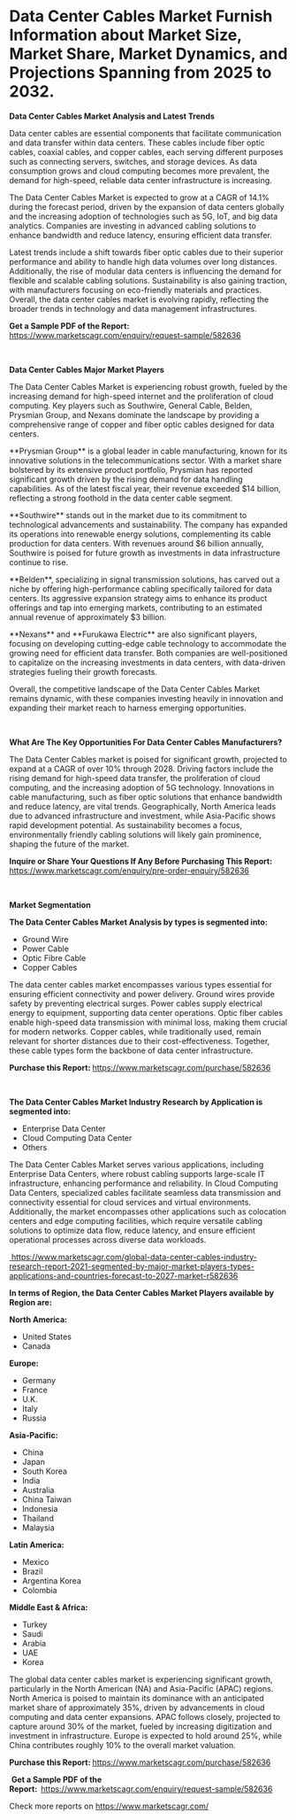 <p><h1>Data Center Cables Market Furnish Information about Market Size, Market Share, Market Dynamics, and Projections Spanning from 2025 to 2032.</h1></p><p><strong>Data Center Cables Market Analysis and Latest Trends</strong></p>
<p><p>Data center cables are essential components that facilitate communication and data transfer within data centers. These cables include fiber optic cables, coaxial cables, and copper cables, each serving different purposes such as connecting servers, switches, and storage devices. As data consumption grows and cloud computing becomes more prevalent, the demand for high-speed, reliable data center infrastructure is increasing.</p><p>The Data Center Cables Market is expected to grow at a CAGR of 14.1% during the forecast period, driven by the expansion of data centers globally and the increasing adoption of technologies such as 5G, IoT, and big data analytics. Companies are investing in advanced cabling solutions to enhance bandwidth and reduce latency, ensuring efficient data transfer. </p><p>Latest trends include a shift towards fiber optic cables due to their superior performance and ability to handle high data volumes over long distances. Additionally, the rise of modular data centers is influencing the demand for flexible and scalable cabling solutions. Sustainability is also gaining traction, with manufacturers focusing on eco-friendly materials and practices. Overall, the data center cables market is evolving rapidly, reflecting the broader trends in technology and data management infrastructures.</p></p>
<p><strong>Get a Sample PDF of the Report:&nbsp;</strong> <a href="https://www.marketscagr.com/enquiry/request-sample/582636?utm_campaign=3575&utm_medium=2&utm_source=Github&utm_content=ia&utm_term=23032025&utm_id=data-center-cables">https://www.marketscagr.com/enquiry/request-sample/582636</a></p>
<p>&nbsp;</p>
<p><strong>Data Center Cables Major Market Players</strong></p>
<p><p>The Data Center Cables Market is experiencing robust growth, fueled by the increasing demand for high-speed internet and the proliferation of cloud computing. Key players such as Southwire, General Cable, Belden, Prysmian Group, and Nexans dominate the landscape by providing a comprehensive range of copper and fiber optic cables designed for data centers.</p><p>**Prysmian Group** is a global leader in cable manufacturing, known for its innovative solutions in the telecommunications sector. With a market share bolstered by its extensive product portfolio, Prysmian has reported significant growth driven by the rising demand for data handling capabilities. As of the latest fiscal year, their revenue exceeded $14 billion, reflecting a strong foothold in the data center cable segment.</p><p>**Southwire** stands out in the market due to its commitment to technological advancements and sustainability. The company has expanded its operations into renewable energy solutions, complementing its cable production for data centers. With revenues around $6 billion annually, Southwire is poised for future growth as investments in data infrastructure continue to rise.</p><p>**Belden**, specializing in signal transmission solutions, has carved out a niche by offering high-performance cabling specifically tailored for data centers. Its aggressive expansion strategy aims to enhance its product offerings and tap into emerging markets, contributing to an estimated annual revenue of approximately $3 billion.</p><p>**Nexans** and **Furukawa Electric** are also significant players, focusing on developing cutting-edge cable technology to accommodate the growing need for efficient data transfer. Both companies are well-positioned to capitalize on the increasing investments in data centers, with data-driven strategies fueling their growth forecasts.</p><p>Overall, the competitive landscape of the Data Center Cables Market remains dynamic, with these companies investing heavily in innovation and expanding their market reach to harness emerging opportunities.</p></p>
<p>&nbsp;</p>
<p><strong>What Are The Key Opportunities For Data Center Cables Manufacturers?</strong></p>
<p><p>The Data Center Cables market is poised for significant growth, projected to expand at a CAGR of over 10% through 2028. Driving factors include the rising demand for high-speed data transfer, the proliferation of cloud computing, and the increasing adoption of 5G technology. Innovations in cable manufacturing, such as fiber optic solutions that enhance bandwidth and reduce latency, are vital trends. Geographically, North America leads due to advanced infrastructure and investment, while Asia-Pacific shows rapid development potential. As sustainability becomes a focus, environmentally friendly cabling solutions will likely gain prominence, shaping the future of the market.</p></p>
<p><strong>Inquire or Share Your Questions If Any Before Purchasing This Report:</strong> <a href="https://www.marketscagr.com/enquiry/pre-order-enquiry/582636?utm_campaign=3575&utm_medium=2&utm_source=Github&utm_content=ia&utm_term=23032025&utm_id=data-center-cables">https://www.marketscagr.com/enquiry/pre-order-enquiry/582636</a></p>
<p>&nbsp;</p>
<p><strong>Market Segmentation</strong></p>
<p><strong>The Data Center Cables Market Analysis by types is segmented into:</strong></p>
<p><ul><li>Ground Wire</li><li>Power Cable</li><li>Optic Fibre Cable</li><li>Copper Cables</li></ul></p>
<p><p>The data center cables market encompasses various types essential for ensuring efficient connectivity and power delivery. Ground wires provide safety by preventing electrical surges. Power cables supply electrical energy to equipment, supporting data center operations. Optic fiber cables enable high-speed data transmission with minimal loss, making them crucial for modern networks. Copper cables, while traditionally used, remain relevant for shorter distances due to their cost-effectiveness. Together, these cable types form the backbone of data center infrastructure.</p></p>
<p><strong>Purchase this Report:&nbsp;</strong><a href="https://www.marketscagr.com/purchase/582636?utm_campaign=3575&utm_medium=2&utm_source=Github&utm_content=ia&utm_term=23032025&utm_id=data-center-cables">https://www.marketscagr.com/purchase/582636</a></p>
<p>&nbsp;</p>
<p><strong>The Data Center Cables Market Industry Research by Application is segmented into:</strong></p>
<p><ul><li>Enterprise Data Center</li><li>Cloud Computing Data Center</li><li>Others</li></ul></p>
<p><p>The Data Center Cables Market serves various applications, including Enterprise Data Centers, where robust cabling supports large-scale IT infrastructure, enhancing performance and reliability. In Cloud Computing Data Centers, specialized cables facilitate seamless data transmission and connectivity essential for cloud services and virtual environments. Additionally, the market encompasses other applications such as colocation centers and edge computing facilities, which require versatile cabling solutions to optimize data flow, reduce latency, and ensure efficient operational processes across diverse data workloads.</p></p>
<p><a href="https://www.marketscagr.com/global-data-center-cables-industry-research-report-2021-segmented-by-major-market-players-types-applications-and-countries-forecast-to-2027-market-r582636?utm_campaign=3575&utm_medium=2&utm_source=Github&utm_content=ia&utm_term=23032025&utm_id=data-center-cables">&nbsp;https://www.marketscagr.com/global-data-center-cables-industry-research-report-2021-segmented-by-major-market-players-types-applications-and-countries-forecast-to-2027-market-r582636</a></p>
<p><strong>In terms of Region, the Data Center Cables Market Players available by Region are:</strong></p>
<p>
    <p> <strong> North America: </strong>
        <ul>
            <li>United States</li>
            <li>Canada</li>
        </ul>
        </p> 
    <p> <strong> Europe: </strong>
        <ul>
            <li>Germany</li>
            <li>France</li>
            <li>U.K.</li>
            <li>Italy</li>
            <li>Russia</li>
        </ul>
        </p> 
    <p> <strong> Asia-Pacific: </strong>
        <ul>
            <li>China</li>
            <li>Japan</li>
            <li>South Korea</li>
            <li>India</li>
            <li>Australia</li>
            <li>China Taiwan</li>
            <li>Indonesia</li>
            <li>Thailand</li>
            <li>Malaysia</li>
        </ul>
        </p> 
    <p> <strong> Latin America: </strong>
        <ul>
            <li>Mexico</li>
            <li>Brazil</li>
            <li>Argentina Korea</li>
            <li>Colombia</li>
        </ul>
        </p> 
    <p> <strong> Middle East & Africa: </strong>
        <ul>
            <li>Turkey</li>
            <li>Saudi</li>
            <li>Arabia</li>
            <li>UAE</li>
            <li>Korea</li>
        </ul>
    </p>
    </p>
<p><p>The global data center cables market is experiencing significant growth, particularly in the North American (NA) and Asia-Pacific (APAC) regions. North America is poised to maintain its dominance with an anticipated market share of approximately 35%, driven by advancements in cloud computing and data center expansions. APAC follows closely, projected to capture around 30% of the market, fueled by increasing digitization and investment in infrastructure. Europe is expected to hold around 25%, while China contributes roughly 10% to the overall market valuation.</p></p>
<p><strong>Purchase this Report: </strong><a href="https://www.marketscagr.com/purchase/582636?utm_campaign=3575&utm_medium=2&utm_source=Github&utm_content=ia&utm_term=23032025&utm_id=data-center-cables">https://www.marketscagr.com/purchase/582636</a></p>
<p>&nbsp;<strong>Get a Sample PDF of the Report:&nbsp;&nbsp;</strong><a href="https://www.marketscagr.com/enquiry/request-sample/582636?utm_campaign=3575&utm_medium=2&utm_source=Github&utm_content=ia&utm_term=23032025&utm_id=data-center-cables">https://www.marketscagr.com/enquiry/request-sample/582636</a></p>
<p><strong></strong></p>
<p>Check more reports on <a href="https://www.marketscagr.com/?utm_campaign=3575&utm_medium=2&utm_source=Github&utm_content=ia&utm_term=23032025&utm_id=data-center-cables">https://www.marketscagr.com/</a></p>